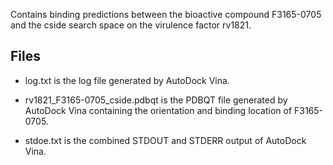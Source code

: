 Contains binding predictions between the bioactive compound F3165-0705 and the cside search space on the virulence factor rv1821.

## Files

- log.txt is the log file generated by AutoDock Vina.

- rv1821_F3165-0705_cside.pdbqt is the PDBQT file generated by AutoDock Vina containing the orientation and binding location of F3165-0705.

- stdoe.txt is the combined STDOUT and STDERR output of AutoDock Vina.

